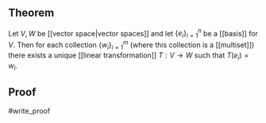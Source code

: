 ## Theorem
Let $V,W$ be [[vector space|vector spaces]] and let $\{e_i\}_{i=1}^n$ be a [[basis]] for $V$. Then for each collection $\{w_i\}_{i=1}^m$ (where this collection is a [[multiset]]) there exists a unique [[linear transformation]] $T:V\to W$  such that $T(e_i) = w_i$.
## Proof
#write_proof 